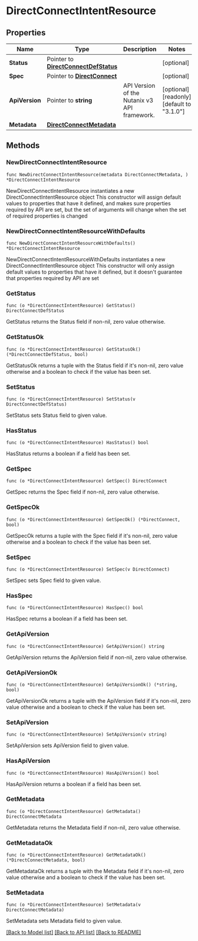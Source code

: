 # DirectConnectIntentResource

## Properties

Name | Type | Description | Notes
------------ | ------------- | ------------- | -------------
**Status** | Pointer to [**DirectConnectDefStatus**](DirectConnectDefStatus.md) |  | [optional] 
**Spec** | Pointer to [**DirectConnect**](DirectConnect.md) |  | [optional] 
**ApiVersion** | Pointer to **string** | API Version of the Nutanix v3 API framework. | [optional] [readonly] [default to "3.1.0"]
**Metadata** | [**DirectConnectMetadata**](DirectConnectMetadata.md) |  | 

## Methods

### NewDirectConnectIntentResource

`func NewDirectConnectIntentResource(metadata DirectConnectMetadata, ) *DirectConnectIntentResource`

NewDirectConnectIntentResource instantiates a new DirectConnectIntentResource object
This constructor will assign default values to properties that have it defined,
and makes sure properties required by API are set, but the set of arguments
will change when the set of required properties is changed

### NewDirectConnectIntentResourceWithDefaults

`func NewDirectConnectIntentResourceWithDefaults() *DirectConnectIntentResource`

NewDirectConnectIntentResourceWithDefaults instantiates a new DirectConnectIntentResource object
This constructor will only assign default values to properties that have it defined,
but it doesn't guarantee that properties required by API are set

### GetStatus

`func (o *DirectConnectIntentResource) GetStatus() DirectConnectDefStatus`

GetStatus returns the Status field if non-nil, zero value otherwise.

### GetStatusOk

`func (o *DirectConnectIntentResource) GetStatusOk() (*DirectConnectDefStatus, bool)`

GetStatusOk returns a tuple with the Status field if it's non-nil, zero value otherwise
and a boolean to check if the value has been set.

### SetStatus

`func (o *DirectConnectIntentResource) SetStatus(v DirectConnectDefStatus)`

SetStatus sets Status field to given value.

### HasStatus

`func (o *DirectConnectIntentResource) HasStatus() bool`

HasStatus returns a boolean if a field has been set.

### GetSpec

`func (o *DirectConnectIntentResource) GetSpec() DirectConnect`

GetSpec returns the Spec field if non-nil, zero value otherwise.

### GetSpecOk

`func (o *DirectConnectIntentResource) GetSpecOk() (*DirectConnect, bool)`

GetSpecOk returns a tuple with the Spec field if it's non-nil, zero value otherwise
and a boolean to check if the value has been set.

### SetSpec

`func (o *DirectConnectIntentResource) SetSpec(v DirectConnect)`

SetSpec sets Spec field to given value.

### HasSpec

`func (o *DirectConnectIntentResource) HasSpec() bool`

HasSpec returns a boolean if a field has been set.

### GetApiVersion

`func (o *DirectConnectIntentResource) GetApiVersion() string`

GetApiVersion returns the ApiVersion field if non-nil, zero value otherwise.

### GetApiVersionOk

`func (o *DirectConnectIntentResource) GetApiVersionOk() (*string, bool)`

GetApiVersionOk returns a tuple with the ApiVersion field if it's non-nil, zero value otherwise
and a boolean to check if the value has been set.

### SetApiVersion

`func (o *DirectConnectIntentResource) SetApiVersion(v string)`

SetApiVersion sets ApiVersion field to given value.

### HasApiVersion

`func (o *DirectConnectIntentResource) HasApiVersion() bool`

HasApiVersion returns a boolean if a field has been set.

### GetMetadata

`func (o *DirectConnectIntentResource) GetMetadata() DirectConnectMetadata`

GetMetadata returns the Metadata field if non-nil, zero value otherwise.

### GetMetadataOk

`func (o *DirectConnectIntentResource) GetMetadataOk() (*DirectConnectMetadata, bool)`

GetMetadataOk returns a tuple with the Metadata field if it's non-nil, zero value otherwise
and a boolean to check if the value has been set.

### SetMetadata

`func (o *DirectConnectIntentResource) SetMetadata(v DirectConnectMetadata)`

SetMetadata sets Metadata field to given value.



[[Back to Model list]](../README.md#documentation-for-models) [[Back to API list]](../README.md#documentation-for-api-endpoints) [[Back to README]](../README.md)


